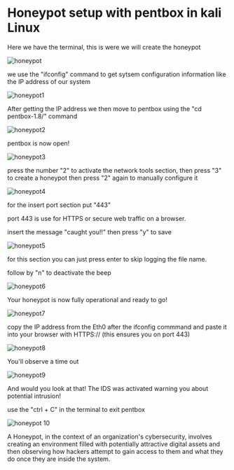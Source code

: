 # Honeypot setup with pentbox in kali Linux
Here we have the terminal, this is were we will create the honeypot


![honeypot](https://github.com/user-attachments/assets/f77966f0-9059-4394-93de-22251a99c0e6)


we use the "ifconfig" command to get sytsem configuration information like the IP address of our system 


![honeypot1 ](https://github.com/user-attachments/assets/629025b5-cb1b-4cbe-a15e-9a228d425675)


After getting the IP address we then move to pentbox using the "cd pentbox-1.8/" command


![honeypot2](https://github.com/user-attachments/assets/8dc1cae4-040d-47e2-9e03-9ea2d3799cb3)

pentbox is now open!

![honeypot3](https://github.com/user-attachments/assets/46fca75a-23c7-45a0-8db1-a803ac0c0fb2)

press the number "2" to activate the network tools section, then press "3" to create a honeypot then press "2" again to manually configure it 

![honeypot4](https://github.com/user-attachments/assets/b4a2bb80-7ccf-4eca-8c39-2f077f5d7096)

for the insert port section put "443" 

port 443 is use for HTTPS or secure web traffic on a browser.

insert the message "caught you!!" then press "y" to save 

![honeypot5](https://github.com/user-attachments/assets/7b01532c-d91f-4f78-bdd1-15116239d4e3)

for this section you can just press enter to skip logging the file name.

follow by "n" to deactivate the beep 

![honeypot6](https://github.com/user-attachments/assets/8fed654e-98ef-4680-8787-a63c9df3c4ca)

Your honeypot is now fully operational and ready to go!

![honeypot7](https://github.com/user-attachments/assets/8293568e-5449-43e8-9b9b-560ca427a334)

copy the IP address from the Eth0 after the ifconfig commmand and paste it into your browser with HTTPS:// (this ensures you on port 443)

![honeypot8](https://github.com/user-attachments/assets/021b615d-bb78-4f22-b96e-50c543f18d1c)

You'll observe a time out

![honeypot9](https://github.com/user-attachments/assets/9de1214e-602f-432b-bfb2-310b33b2ba4c)

And would you look at that! The IDS was activated warning you about potential intrusion!

use the "ctrl + C" in the terminal to exit pentbox 

![honeypot 10](https://github.com/user-attachments/assets/c6e11abb-5095-4536-b3fb-d3213741a80b)

A Honeypot, in the context of an organization's cybersecurity, involves creating an environment filled with potentially attractive digital assets and then observing how hackers attempt to gain access to them and what they do once they are inside the system.
